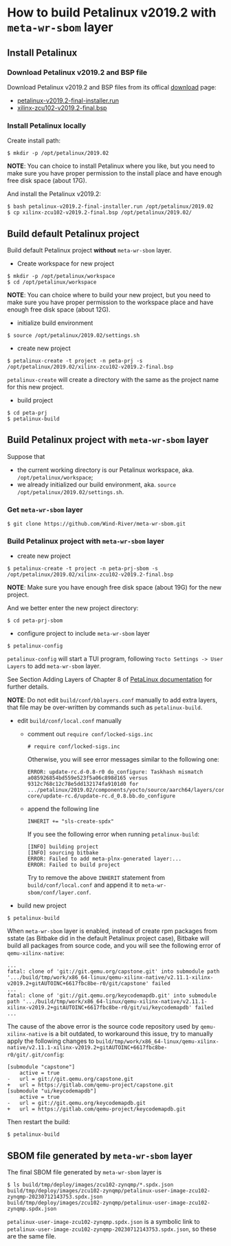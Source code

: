 # How to build Petalinux v2019.2 with `meta-wr-sbom` layer

## Install Petalinux

### Download Petalinux v2019.2 and BSP file

Download Petalinux v2019.2 and BSP files from its offical [download](https://japan.xilinx.com/support/download/index.html/content/xilinx/ja/downloadNav/embedded-design-tools/archive.html) page:

* [petalinux-v2019.2-final-installer.run](https://japan.xilinx.com/member/forms/download/xef.html?filename=petalinux-v2019.2-final-installer.run)
* [xilinx-zcu102-v2019.2-final.bsp](https://japan.xilinx.com/member/forms/download/xef.html?filename=xilinx-zcu102-v2019.2-final.bsp)

### Install Petalinux locally

Create install path:

```
$ mkdir -p /opt/petalinux/2019.02
```

**NOTE**: You can choice to install Petalinux where you like, but you need to make sure you have proper permission to the install place and have enough free disk space (about 17G).

And install the Petalinux v2019.2:

```
$ bash petalinux-v2019.2-final-installer.run /opt/petalinux/2019.02
$ cp xilinx-zcu102-v2019.2-final.bsp /opt/petalinux/2019.02/
```

## Build default Petalinux project

Build default Petalinux project **without** `meta-wr-sbom` layer.

* Create workspace for new project

```
$ mkdir -p /opt/petalinux/workspace
$ cd /opt/petalinux/workspace
```

**NOTE**: You can choice where to build your new project, but you need to make sure you have proper permission to the workspace place and have enough free disk space (about 12G).

* initialize build environment

```
$ source /opt/petalinux/2019.02/settings.sh
```

* create new project

```
$ petalinux-create -t project -n peta-prj -s /opt/petalinux/2019.02/xilinx-zcu102-v2019.2-final.bsp
```

`petalinux-create` will create a directory with the same as the project name for this new project.

* build project

```
$ cd peta-prj
$ petalinux-build
```

## Build Petalinux project with `meta-wr-sbom` layer

Suppose that
* the current working directory is our Petalinux workspace, aka. `/opt/petalinux/workspace`;
* we already initialized our build environment, aka. `source /opt/petalinux/2019.02/settings.sh`.

### Get `meta-wr-sbom` layer

```
$ git clone https://github.com/Wind-River/meta-wr-sbom.git
```

### Build Petalinux project with `meta-wr-sbom` layer

* create new project

```
$ petalinux-create -t project -n peta-prj-sbom -s /opt/petalinux/2019.02/xilinx-zcu102-v2019.2-final.bsp
```

**NOTE**: Make sure you have enough free disk space (about 19G) for the new project.

And we better enter the new project directory:

```
$ cd peta-prj-sbom
```

* configure project to include `meta-wr-sbom` layer

```
$ petalinux-config
```

`petalinux-config` will start a TUI program, following `Yocto Settings -> User Layers` to add `meta-wr-sbom` layer.

See Section Adding Layers of Chapter 8 of [PetaLinux documentation](https://docs.xilinx.com/v/u/2019.2-English/ug1144-petalinux-tools-reference-guide) for further details.

**NOTE**: Do not edit `build/conf/bblayers.conf` manually to add extra layers, that file may be over-written by commands such as `petalinux-build`.

* edit `build/conf/local.conf` manually

    + comment out `require conf/locked-sigs.inc`
      ```
      # require conf/locked-sigs.inc
      ```
      
      Otherwise, you will see error messages similar to the following one:
      ```
      ERROR: update-rc.d-0.8-r0 do_configure: Taskhash mismatch a085926854bd559e523f5a06c898d165 versus 9312c768c12c78e5dd132174fa9101d0 for .../petalinux/2019.02/components/yocto/source/aarch64/layers/core/meta/recipes-core/update-rc.d/update-rc.d_0.8.bb.do_configure
      ```
    + append the following line
      ```
      INHERIT += "sls-create-spdx"
      ```

      If you see the following error when running `petalinux-build`:
      ```
      [INFO] building project
      [INFO] sourcing bitbake
      ERROR: Failed to add meta-plnx-generated layer:...
      ERROR: Failed to build project
      ```
      
      Try to remove the above `INHERIT` statement from `build/conf/local.conf` and append it to `meta-wr-sbom/conf/layer.conf`.

* build new project

```
$ petalinux-build
```

When `meta-wr-sbom` layer is enabled, instead of create rpm packages from sstate (as Bitbake did in the default Petalinux project case),
Bitbake will build all packages from source code, and you will see the following error of `qemu-xilinx-native`:

```
...
fatal: clone of 'git://git.qemu.org/capstone.git' into submodule path '.../build/tmp/work/x86_64-linux/qemu-xilinx-native/v2.11.1-xilinx-v2019.2+gitAUTOINC+6617fbc8be-r0/git/capstone' failed
...
fatal: clone of 'git://git.qemu.org/keycodemapdb.git' into submodule path '.../build/tmp/work/x86_64-linux/qemu-xilinx-native/v2.11.1-xilinx-v2019.2+gitAUTOINC+6617fbc8be-r0/git/ui/keycodemapdb' failed
...
```

The cause of the above error is the source code repository used by `qemu-xilinx-native` is a bit outdated, to workaround this issue,
try to manually apply the following changes to `build/tmp/work/x86_64-linux/qemu-xilinx-native/v2.11.1-xilinx-v2019.2+gitAUTOINC+6617fbc8be-r0/git/.git/config`:

```
[submodule "capstone"]
	active = true
-	url = git://git.qemu.org/capstone.git
+   url = https://gitlab.com/qemu-project/capstone.git
[submodule "ui/keycodemapdb"]
	active = true
-	url = git://git.qemu.org/keycodemapdb.git
+   url = https://gitlab.com/qemu-project/keycodemapdb.git
```

Then restart the build:

```
$ petalinux-build
```

## SBOM file generated by `meta-wr-sbom` layer

The final SBOM file generated by `meta-wr-sbom` layer is

```
$ ls build/tmp/deploy/images/zcu102-zynqmp/*.spdx.json
build/tmp/deploy/images/zcu102-zynqmp/petalinux-user-image-zcu102-zynqmp-20230712143753.spdx.json
build/tmp/deploy/images/zcu102-zynqmp/petalinux-user-image-zcu102-zynqmp.spdx.json
```

`petalinux-user-image-zcu102-zynqmp.spdx.json` is a symbolic link to `petalinux-user-image-zcu102-zynqmp-20230712143753.spdx.json`, so these are the same file.
